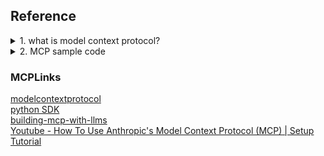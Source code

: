 ## Reference

<details>
  <summary>1. what is model context protocol? </summary>

  A **model context protocol** for website design typically refers to a framework or set of rules used to structure the design, development, and interaction of a website based on specific user needs, business objectives, and technical considerations. It helps ensure the website is cohesive, functional, and user-friendly. Here's how it can apply to website design:

---

### Key Components of a Model Context Protocol in Website Design:

#### 1. **User-Centered Design (UCD)**
   - **User Personas:** Define the target audience.
   - **User Journey Mapping:** Create scenarios of how users will interact with the website.
   - **Accessibility Standards:** Ensure inclusivity (e.g., WCAG compliance).

#### 2. **Information Architecture**
   - **Content Hierarchy:** Organize content logically (menus, navigation, categories).
   - **Search and Filtering:** Provide easy access to desired information.
   - **URL Structure:** Create clean, SEO-friendly URLs.

#### 3. **Design Protocols**
   - **Brand Consistency:** Use consistent colors, typography, and logos.
   - **Responsive Design:** Ensure compatibility across devices (desktop, tablet, mobile).
   - **Design System:** Follow pre-defined components and patterns (e.g., Material Design, Tailwind CSS).

#### 4. **Development Standards**
   - **Front-End Frameworks:** Use tools like React, Angular, or Vue for interactivity.
   - **Back-End Protocols:** Choose a server-side architecture (e.g., Node.js, Django).
   - **API Standards:** RESTful or GraphQL for data handling.

#### 5. **SEO and Performance Optimization**
   - **Page Speed:** Optimize for quick loading times.
   - **Meta Tags:** Include keywords, descriptions, and alt tags for images.
   - **Schema Markup:** Use structured data for better search engine understanding.

#### 6. **Security and Compliance**
   - **SSL Certificates:** Ensure encrypted connections.
   - **Data Privacy:** Adhere to GDPR, CCPA, or other relevant regulations.
   - **Content Security Policy:** Prevent unauthorized access or content manipulation.

#### 7. **Testing and Iteration**
   - **User Testing:** Collect feedback from real users.
   - **A/B Testing:** Experiment with different layouts or features.
   - **Bug Tracking:** Identify and resolve issues during and after deployment.

#### 8. **Integration and Scalability**
   - **Third-Party Tools:** Incorporate analytics, CRM, or e-commerce platforms.
   - **Cloud Hosting:** Use scalable hosting solutions (e.g., AWS, Google Cloud).
   - **CMS Options:** Select a content management system like WordPress or custom-built.

#### 9. **Documentation and Maintenance**
   - **Design Documentation:** Keep detailed notes on design choices.
   - **Code Documentation:** Ensure code is well-commented for future developers.
   - **Maintenance Plan:** Schedule updates and backups.

#### 10. **Ethical and Cultural Context**
   - **Cultural Sensitivity:** Tailor design to align with regional norms.
   - **Ethical Design:** Avoid dark patterns or deceptive practices.

---

This "protocol" acts as a roadmap for the website development team, ensuring all elements align with the goals and expectations of the project. Would you like detailed steps for any specific part of this framework?
</details>

<details>
  <summary>2. MCP sample code</summary>

[MCS sample code](https://github.com/Austin-Chang-zz/Web_MCP/tree/main/MCP_Sample)
  ## Html
  Creating a sample website using the **Model Context Protocol (MCP)** involves implementing key principles like user-centered design, SEO optimization, responsive layouts, and more. Below is a simple yet functional example of a website built with these principles.

  <!DOCTYPE html>
<html lang="en">
<head>
    <meta charset="UTF-8">
    <meta name="viewport" content="width=device-width, initial-scale=1.0">
    <meta name="description" content="Sample website designed using the Model Context Protocol principles">
    <meta name="keywords" content="Model Context Protocol, website design, responsive, accessible">
    <meta name="author" content="Your Name">
    <title>MCP Protocol Sample Website</title>
    <link rel="stylesheet" href="styles.css">
</head>
<body>
    <header>
        <nav>
            <ul>
                <li><a href="#home">Home</a></li>
                <li><a href="#about">About</a></li>
                <li><a href="#services">Services</a></li>
                <li><a href="#contact">Contact</a></li>
            </ul>
        </nav>
    </header>

    <main>
        <section id="home" class="hero">
            <h1>Welcome to the MCP Sample Website</h1>
            <p>Designed with user-centered principles and modern standards.</p>
            <a href="#about" class="button">Learn More</a>
        </section>

        <section id="about">
            <h2>About Us</h2>
            <p>We prioritize accessibility, responsiveness, and user satisfaction in every project.</p>
        </section>

        <section id="services">
            <h2>Our Services</h2>
            <div class="cards">
                <div class="card">
                    <h3>Web Design</h3>
                    <p>Creating user-friendly, visually appealing websites.</p>
                </div>
                <div class="card">
                    <h3>SEO Optimization</h3>
                    <p>Improving your site’s visibility in search engines.</p>
                </div>
                <div class="card">
                    <h3>Analytics</h3>
                    <p>Tracking and analyzing user behavior for growth.</p>
                </div>
            </div>
        </section>

        <section id="contact">
            <h2>Contact Us</h2>
            <form>
                <label for="name">Name:</label>
                <input type="text" id="name" name="name" required>

                <label for="email">Email:</label>
                <input type="email" id="email" name="email" required>

                <label for="message">Message:</label>
                <textarea id="message" name="message" required></textarea>

                <button type="submit">Submit</button>
            </form>
        </section>
    </main>

    <footer>
        <p>&copy; 2024 MCP Sample Website. All rights reserved.</p>
    </footer>
</body>
</html>

This sample website includes:

1. **Header Navigation** - Easy-to-use links to different sections.
2. **Hero Section** - Clear value proposition and call-to-action button.
3. **Responsive Design** - Structure is simple for adaptation to any device.
4. **Accessibility Features** - Proper use of HTML elements, `alt` tags can be added for images.
5. **SEO-friendly** - Metadata for description, keywords, and author.

Next, I'll provide a sample `styles.css` to enhance the design. Let me know if you'd like to proceed!


  ## CSS

  /* General Styles */
body {
    font-family: Arial, sans-serif;
    margin: 0;
    padding: 0;
    line-height: 1.6;
    color: #333;
    background-color: #f4f4f4;
}

h1, h2, h3 {
    color: #444;
    margin-bottom: 20px;
}

p {
    margin-bottom: 15px;
}

/* Header */
header {
    background: #0073e6;
    color: #fff;
    padding: 10px 0;
    text-align: center;
    position: sticky;
    top: 0;
    z-index: 1000;
}

header nav ul {
    list-style: none;
    padding: 0;
}

header nav ul li {
    display: inline;
    margin: 0 15px;
}

header nav ul li a {
    color: #fff;
    text-decoration: none;
    font-weight: bold;
}

header nav ul li a:hover {
    text-decoration: underline;
}

/* Hero Section */
.hero {
    background: #0073e6;
    color: #fff;
    padding: 50px 20px;
    text-align: center;
}

.hero .button {
    display: inline-block;
    background: #fff;
    color: #0073e6;
    padding: 10px 20px;
    margin-top: 20px;
    text-decoration: none;
    font-weight: bold;
    border-radius: 5px;
}

.hero .button:hover {
    background: #005bb5;
    color: #fff;
}

/* Section Styles */
section {
    padding: 20px;
    margin: 20px 0;
    background: #fff;
    box-shadow: 0 2px 4px rgba(0, 0, 0, 0.1);
    border-radius: 5px;
}

#about, #services, #contact {
    max-width: 800px;
    margin: 0 auto;
}

/* Cards */
.cards {
    display: flex;
    gap: 20px;
    flex-wrap: wrap;
    justify-content: space-between;
}

.card {
    background: #f9f9f9;
    padding: 20px;
    border-radius: 5px;
    box-shadow: 0 2px 4px rgba(0, 0, 0, 0.1);
    flex: 1 1 calc(33.333% - 20px);
    text-align: center;
}

.card h3 {
    color: #0073e6;
}

/* Form */
form {
    display: flex;
    flex-direction: column;
}

form label {
    margin-bottom: 5px;
    font-weight: bold;
}

form input, form textarea {
    margin-bottom: 15px;
    padding: 10px;
    border: 1px solid #ddd;
    border-radius: 5px;
    width: 100%;
}

form button {
    padding: 10px;
    background: #0073e6;
    color: #fff;
    border: none;
    border-radius: 5px;
    font-weight: bold;
    cursor: pointer;
}

form button:hover {
    background: #005bb5;
}

/* Footer */
footer {
    text-align: center;
    padding: 10px;
    background: #444;
    color: #fff;
    margin-top: 20px;
}

  The `styles.css` file enhances the layout and appearance of the HTML structure. It incorporates:

- **General Styles**: For consistent typography and layout.
- **Header and Navigation**: Sticky navigation for easy access.
- **Hero Section**: Highlighted welcome area with a call-to-action button.
- **Responsive Cards**: Flexible services layout that adapts to screen sizes.
- **Form Styling**: User-friendly input fields and buttons.
- **Footer**: Minimalist design for closing the page.

You can now link this `styles.css` file to your HTML and view the website. Let me know if you need additional features or a live preview setup!
</details>

### MCPLinks

[modelcontextprotocol](https://modelcontextprotocol.io/introduction)    
[python SDK](https://github.com/modelcontextprotocol/python-sdk)    
[building-mcp-with-llms](https://modelcontextprotocol.io/tutorials/building-mcp-with-llms)   
[Youtube - How To Use Anthropic's Model Context Protocol (MCP) | Setup Tutorial](https://www.youtube.com/watch?v=KiNyvT02HJM)
